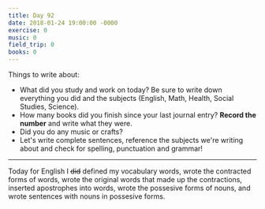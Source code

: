 ```yaml
---
title: Day 92
date: 2018-01-24 19:00:00 -0000
exercise: 0
music: 0
field_trip: 0
books: 0
---
```

Things to write about:

* What did you study and work on today? Be sure to write down everything you did and the subjects (English, Math, Health, Social Studies, Science).
* How many books did you finish since your last journal entry? **Record the number** and write what they were.
* Did you do any music or crafts?
* Let's write complete sentences, reference the subjects we're writing about and check for spelling, punctuation and grammar!

***

Today for English I ~~did~~ defined my vocabulary words, wrote the contracted forms of words, wrote the original words that made up the contractions, inserted apostrophes into words, wrote the possesive forms of nouns, and wrote sentences with nouns in possesive forms.
